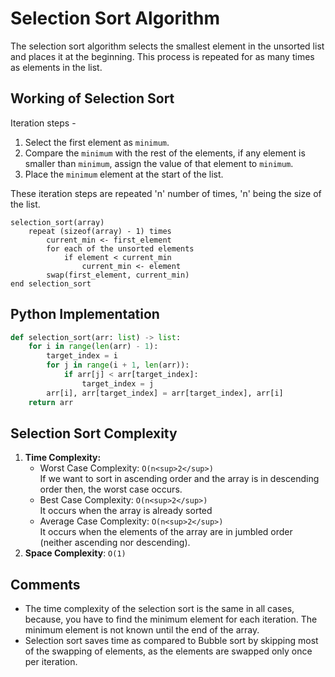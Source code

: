 # Selection Sort Algorithm

The selection sort algorithm selects the smallest element in the unsorted list and places it at the beginning. This process is repeated for as many times as elements in the list. 

## Working of Selection Sort

Iteration steps -
1. Select the first element as `minimum`.
2. Compare the `minimum` with the rest of the elements, if any element is smaller than `minimum`, assign the value of that element to `minimum`.
3. Place the `minimum` element at the start of the list.

These iteration steps are repeated 'n' number of times, 'n' being the size of the list.

```
selection_sort(array)
    repeat (sizeof(array) - 1) times
        current_min <- first_element
        for each of the unsorted elements
            if element < current_min
                current_min <- element
        swap(first_element, current_min)
end selection_sort
```

## Python Implementation

```python
def selection_sort(arr: list) -> list:
    for i in range(len(arr) - 1):
        target_index = i
        for j in range(i + 1, len(arr)):
            if arr[j] < arr[target_index]:
                target_index = j
        arr[i], arr[target_index] = arr[target_index], arr[i]
    return arr
```

## Selection Sort Complexity

1. **Time Complexity:**
   - Worst Case Complexity: `O(n<sup>2</sup>)`\
   If we want to sort in ascending order and the array is in descending order then, the worst case occurs.
   - Best Case Complexity: `O(n<sup>2</sup>)`\
   It occurs when the array is already sorted
   - Average Case Complexity: `O(n<sup>2</sup>)`\
   It occurs when the elements of the array are in jumbled order (neither ascending nor descending).
2. **Space Complexity**: `O(1)`

## Comments

- The time complexity of the selection sort is the same in all cases, because, you have to find the minimum element for each iteration. The minimum element is not known until the end of the array.
- Selection sort saves time as compared to Bubble sort by skipping most of the swapping of elements, as the elements are swapped only once per iteration.
